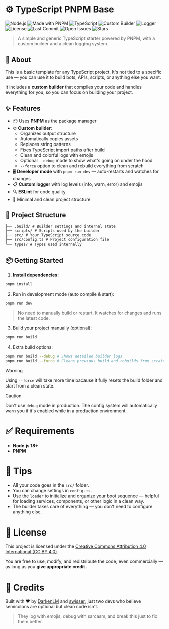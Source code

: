 # ⚙️ TypeScript PNPM Base

![Node.js](https://img.shields.io/badge/Node.js-18+-green?logo=node.js)
![Made with PNPM](https://img.shields.io/badge/Built%20with-PNPM-f69220?logo=pnpm)
![TypeScript](https://img.shields.io/badge/TypeScript-%F0%9F%94%A5-blue?logo=typescript)
![Custom Builder](https://img.shields.io/badge/Custom%20Builder-%E2%9C%94-lightgrey)
![Logger](https://img.shields.io/badge/Logger-Emoji%20Powered-yellow)
![License](https://img.shields.io/badge/License-CC%20BY%204.0-blue?logo=creativecommons)
![Last Commit](https://img.shields.io/github/last-commit/ressiws/typescript-template-pnpm)
![Open Issues](https://img.shields.io/github/issues/ressiws/typescript-template-pnpm)
![Stars](https://img.shields.io/github/stars/ressiws/typescript-template-pnpm?style=social)

> A simple and generic TypeScript starter powered by PNPM, with a custom builder and a clean logging system.

## 🚀 About 

This is a basic template for any TypeScript project. It's not tied to a specific use — you can use it to build bots, APIs, scripts, or anything else you want.

It includes a **custom builder** that compiles your code and handles everything for you, so you can focus on building your project.

## ✨ Features

- 📦 Uses **PNPM** as the package manager
- ⚙️ **Custom builder**:
  - Organizes output structure
  - Automatically copies assets
  - Replaces string patterns
  - Fixes TypeScript import paths after build
  - Clean and colorful logs with emojis
  - Optional `--debug` mode to show what's going on under the hood
  - `--force` option to clean and rebuild everything from scratch
- 🖥️ **Developer mode** with `pnpm run dev` — auto-restarts and watches for changes
- 📋 **Custom logger** with log levels (info, warn, error) and emojis
- 🔍 **ESLint** for code quality
- 🧱 Minimal and clean project structure

## 📁 Project Structure
```
├── .build/ # Builder settings and internal state
├── scripts/ # Scripts used by the builder
├── src/ # Your TypeScript source code
├── src/config.ts # Project configuration file
└── types/ # Types used internally
```

## 📦 Getting Started

1. **Install dependencies:**

```bash
pnpm install
```
2. Run in development mode (auto compile & start):
```bash
pnpm run dev
```
> No need to manually build or restart. It watches for changes and runs the latest code.

3. Build your project manually (optional):
```bash
pnpm run build
```

4. Extra build options:
```bash
pnpm run build --debug # Shows detailed builder logs
pnpm run build --force # Cleans previous build and rebuilds from scratch
```

> [!WARNING]
> Using `--force` will take more time bacause it fully resets the build folder and start from a clean state.

> [!CAUTION]
> Don't use `debug` mode in production. The config system will automatically warn you if it's enabled while in a production environment.

# ✅ Requirements
- **Node.js 18+**
- **PNPM**

# 🧠 Tips
- All your code goes in the `src/` folder.
- You can change settings in `config.ts`.
- Use the `loader` to initialize and organize your boot sequence — helpful for loading services, components, or other logic in a clean way.
- The builder takes care of everything — you don't need to configure anything else.

# 🧾 License
This project is licensed under the [Creative Commons Attribution 4.0 International (CC BY 4.0)](https://creativecommons.org/licenses/by/4.0/).

You are free to use, modify, and redistribute the code, even commercially — as long as you **give appropriate credit.**

# 🙌 Credits
Built with ❤️ by [DarkenLM](https://github.com/darkenlm) and [swisser](https://github.com/ressiws), just two devs who believe semicolons are optional but clean code isn't.

> They log with emojis, debug with sarcasm, and break this just to fix them better.